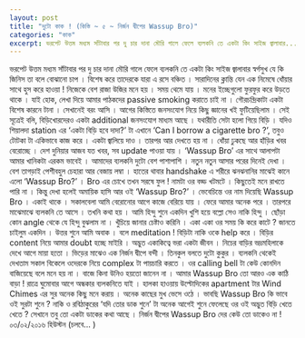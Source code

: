 ```yaml
---
layout: post
title: "দুটো কাক ! (কিস্তি ~ ৫ ~ নির্জন দ্বীপের Wassup Bro)"
categories: "কাক"
excerpt: ভরপেট উত্তম মধ্যম সাঁটাবার পর দু চার দানা মৌরি গালে ফেলে ব্যলকনি তে একটা কিং সাইজ জ্বালাবার...
---
```


ভরপেট উত্তম মধ্যম সাঁটাবার পর দু চার দানা মৌরি গালে ফেলে ব্যলকনি তে একটা কিং সাইজ জ্বালাবার স্বর্গসুখ যে কি জিনিস তা বলে বোঝানো চাপ । বিশেষ করে তাদেরকে যারা এ রসে বঞ্চিত । সারাদিনের ক্লান্তি যেন এক নিমেষে ধোঁয়ার সাথে হুস করে হাওয়া ! নিজেকে বেশ রাজা উজির মনে হয় । সময় থেমে যায় । মনের ইচ্ছেগুলো ফুরফুর করে উড়তে থাকে ।
যাই হোক, লেখা দিয়ে আমার পাঠকদের passive smoking করাতে চাই না । গৌরচন্দ্রিকাটা একটা বিশেষ কারনে টানা । সেখানেই বরং আসি ।
আগের কিস্তিতে জনসংযোগ নিয়ে কিছু জ্ঞানের খই ফুটিয়েছিলাম । সেই সূত্রেই বলি, বিড়িখোরদেরও একটা additional জনসংযোগ মাধ্যম আছে । যথারীতি সেটা হলো গিয়ে বিড়ি । যদিও শিয়ালদা station এর ‘একটা বিড়ি হবে দাদা?’ টা এখানে ‘Can I borrow a cigarette bro ?’, তবুও টোটকা টা একিভাবে কাজ করে । একটা জ্বালিয়ে দাও । তারপর আর দেখতে হয় না । ধোঁয়া ঢুকছে আর হাঁড়ির খবর বেরোচ্ছে । দেশ দুনিয়ার আজব যত খবর, সব update পাওয়া যায় ।
‘Wassup Bro’ এর সাথে আলাপটা আমার খানিকটা এরকম ভাবেই । আমাদের ব্যলকনি দুটো বেশ পাশাপাশি । নতুন নতুন আসার পরের দিনেই দেখা । বেশ তাগড়াই পেশীবহুল চেহারা আর বেজায় লম্বা । হাতের থাবার handshake এ শরীরে ঝনঝনানির মাঝেই কানে এলো ‘Wassup Bro?’ । Bro এর চোখে তখন সরষে ফুল !
নামটা ওর বড্ড খটমটে । কিছুতেই মনে রাখতে পারি না । কিন্তু দেখা হলেই অমায়িক হাসি আর ওই ‘Wassup Bro?’ । ভেবেচিন্তে ওর নাম দিয়েছি Wassup Bro । একাই থাকে । সকালবেলা আমি বেরোনোর আগে কাজে বেরিয়ে যায় । ফেরে আমার অনেক পরে । তারপরে মাঝেমাঝে ব্যলকনি তে আসে । তখনি কথা হয় ।
আমি হিন্দু শুনে একদিন খুশি হয়ে বল্লো সেও নাকি হিন্দু । ছোঁড়া কোন angle থেকে যে হিন্দু বুঝলাম না । খুঁচিয়ে জানার চেষ্টাও করিনি । একা একা ওর সময় কি করে কাটে ? জানতে চাইলুম একদিন । উত্তর শুনে আমি অবাক । বলে meditation ! বিড়িটা নাকি ওকে help করে । বিড়ির content নিয়ে আমার doubt হচ্ছে মাইরি ।
অদ্ভুত একাকিত্বে ভরা একটা জীবন । নিচের বাড়ির ভদ্রমহিলাকে দেখে আগে মায়া হতো । ভিড়ের মাঝেও এক নির্জন দ্বীপে বন্দী । তিনকুল বলতে দুটো কুকুর । ব্যলকনি থেকেই দেখতাম সকাল বিকেলে ওদেরকে নিয়ে complex টা পায়চারি করতে । ওর calling bell টা কেউ কোনদিন বাজিয়েছে বলে মনে হয় না । বাজে কিনা উনিও হয়তো জানেন না । আমার Wassup Bro তো আরও এক কাঠি বাড়া !
রাত্রে ঘুমোবার আগে অন্ধকার ব্যলকনিতে যাই । হালকা হাওয়ায় উল্টোদিকের apartment টার Wind Chimes এর সুর অনেক কিছু মনে করায় । অনেক কাছের মুখ ভেসে ওঠে ।
ভাবছি Wassup Bro কি ভাবে ওই সুরটা শুনে ? নাকি ও রবিঠাকুরের ‘যদি তোর ডাক শুনে’ টা অনেক আগেই শুনে ফেলেছে ওর ওই অদ্ভুত বিড়ি খেতে খেতে ? সেখানে তবু তো একটা ডাকের কথা আছে । নির্জন দ্বীপের Wassup Bro দের কেউ তো ডাকেও না !
০৩/০২/২০১৬
হিউস্টন (চলবে... )